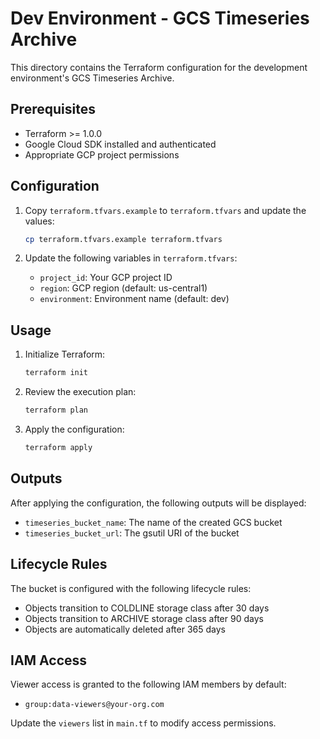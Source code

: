 # Dev Environment - GCS Timeseries Archive

This directory contains the Terraform configuration for the development environment's GCS Timeseries Archive.

## Prerequisites

- Terraform >= 1.0.0
- Google Cloud SDK installed and authenticated
- Appropriate GCP project permissions

## Configuration

1. Copy `terraform.tfvars.example` to `terraform.tfvars` and update the values:
   ```bash
   cp terraform.tfvars.example terraform.tfvars
   ```

2. Update the following variables in `terraform.tfvars`:
   - `project_id`: Your GCP project ID
   - `region`: GCP region (default: us-central1)
   - `environment`: Environment name (default: dev)

## Usage

1. Initialize Terraform:
   ```bash
   terraform init
   ```

2. Review the execution plan:
   ```bash
   terraform plan
   ```

3. Apply the configuration:
   ```bash
   terraform apply
   ```

## Outputs

After applying the configuration, the following outputs will be displayed:

- `timeseries_bucket_name`: The name of the created GCS bucket
- `timeseries_bucket_url`: The gsutil URI of the bucket

## Lifecycle Rules

The bucket is configured with the following lifecycle rules:
- Objects transition to COLDLINE storage class after 30 days
- Objects transition to ARCHIVE storage class after 90 days
- Objects are automatically deleted after 365 days

## IAM Access

Viewer access is granted to the following IAM members by default:
- `group:data-viewers@your-org.com`

Update the `viewers` list in `main.tf` to modify access permissions.
